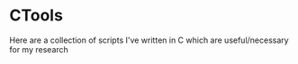 # CTools
Here are a collection of scripts I've written in C which are useful/necessary for my research
